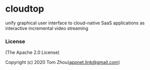 # cloudtop
unify graphical user interface to cloud-native SaaS applications as interactive incremental video streaming


### License

(The Apache 2.0 License)

Copyright (c) 2020 Tom Zhou(appnet.link@gmail.com)

